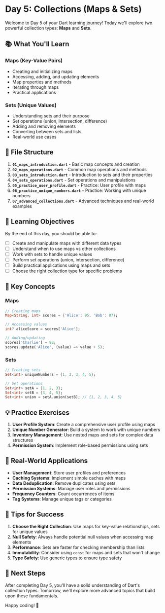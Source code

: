 # Day 5: Collections (Maps & Sets)

Welcome to Day 5 of your Dart learning journey! Today we'll explore two powerful collection types: **Maps** and **Sets**.

## 📚 What You'll Learn

### Maps (Key-Value Pairs)
- Creating and initializing maps
- Accessing, adding, and updating elements
- Map properties and methods
- Iterating through maps
- Practical applications

### Sets (Unique Values)
- Understanding sets and their purpose
- Set operations (union, intersection, difference)
- Adding and removing elements
- Converting between sets and lists
- Real-world use cases

## 📁 File Structure

1. **`01_maps_introduction.dart`** - Basic map concepts and creation
2. **`02_maps_operations.dart`** - Common map operations and methods
3. **`03_sets_introduction.dart`** - Introduction to sets and their properties
4. **`04_sets_operations.dart`** - Set operations and manipulations
5. **`05_practice_user_profile.dart`** - Practice: User profile with maps
6. **`06_practice_unique_numbers.dart`** - Practice: Working with unique numbers
7. **`07_advanced_collections.dart`** - Advanced techniques and real-world examples

## 🎯 Learning Objectives

By the end of this day, you should be able to:

- [ ] Create and manipulate maps with different data types
- [ ] Understand when to use maps vs other collections
- [ ] Work with sets to handle unique values
- [ ] Perform set operations (union, intersection, difference)
- [ ] Build practical applications using maps and sets
- [ ] Choose the right collection type for specific problems

## 🚀 Key Concepts

### Maps
```dart
// Creating maps
Map<String, int> scores = {'Alice': 95, 'Bob': 87};

// Accessing values
int? aliceScore = scores['Alice'];

// Adding/updating
scores['Charlie'] = 92;
scores.update('Alice', (value) => value + 5);
```

### Sets
```dart
// Creating sets
Set<int> uniqueNumbers = {1, 2, 3, 4, 5};

// Set operations
Set<int> setA = {1, 2, 3};
Set<int> setB = {3, 4, 5};
Set<int> union = setA.union(setB); // {1, 2, 3, 4, 5}
```

## 💡 Practice Exercises

1. **User Profile System**: Create a comprehensive user profile using maps
2. **Unique Number Generator**: Build a system to work with unique numbers
3. **Inventory Management**: Use nested maps and sets for complex data structures
4. **Permission System**: Implement role-based permissions using sets

## 🔗 Real-World Applications

- **User Management**: Store user profiles and preferences
- **Caching Systems**: Implement simple caches with maps
- **Data Deduplication**: Remove duplicates using sets
- **Permission Systems**: Manage user roles and permissions
- **Frequency Counters**: Count occurrences of items
- **Tag Systems**: Manage unique tags or categories

## 📝 Tips for Success

1. **Choose the Right Collection**: Use maps for key-value relationships, sets for unique values
2. **Null Safety**: Always handle potential null values when accessing map elements
3. **Performance**: Sets are faster for checking membership than lists
4. **Immutability**: Consider using `const` for maps and sets that won't change
5. **Type Safety**: Use generic types to ensure type safety

## 🎉 Next Steps

After completing Day 5, you'll have a solid understanding of Dart's collection types. Tomorrow, we'll explore more advanced topics that build upon these fundamentals.

Happy coding! 🚀